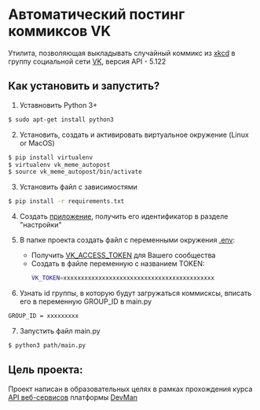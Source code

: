 # Автоматический постинг коммиксов VK

Утилита, позволяющая выкладывать случайный коммикс из [xkcd](https://xkcd.com/) в группу 
социальной сети [VK](https://vk.com/), версия API - 5.122 
 
## Как установить и запустить?
1. Уставновить Python 3+
```sh
$ sudo apt-get install python3
```
2. Установить, создать и активировать виртуальное окружение (Linux or MacOS)
```sh
$ pip install virtualenv
$ virtualenv vk_meme_autopost
$ source vk_meme_autopost/bin/activate
```
3. Установить файл с зависимостями
```sh
$ pip install -r requirements.txt
```
4. Создать [приложение](https://vk.com/apps?act=manage), получить его идентификатор в разделе "настройки"

5. В папке проекта создать файл с переменными окружения [.env](https://pypi.org/project/python-dotenv/):
   - Получить [VK_ACCESS_TOKEN](https://vk.com/dev/implicit_flow_group) для Вашего сообщества
   - Создать в файле переменную с названием TOKEN:
        ```sh
        VK_TOKEN=xxxxxxxxxxxxxxxxxxxxxxxxxxxxxxxxxxxxxxxxxxx
        ```

6. Узнать id группы, в которую будут загружаться коммисксы, вписать его в переменную GROUP_ID в main.py
```sh
GROUP_ID = xxxxxxxxx
```

7. Запустить файл main.py
```sh
$ python3 path/main.py
```

## Цель проекта:
Проект написан в образовательных целях в рамках прохождения курса [API веб-сервисов](https://dvmn.org/modules/web-api)
платформы [DevMan](https://dvmn.org/)
